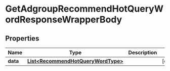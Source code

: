 

# GetAdgroupRecommendHotQueryWordResponseWrapperBody


## Properties

Name | Type | Description | Notes
------------ | ------------- | ------------- | -------------
**data** | [**List&lt;RecommendHotQueryWordType&gt;**](RecommendHotQueryWordType.md) |  |  [optional]



